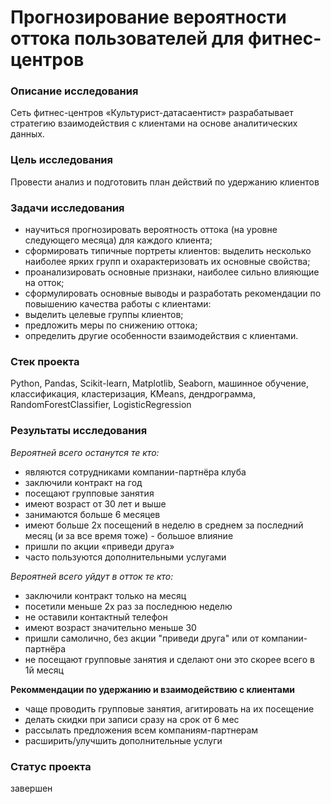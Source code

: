 # Прогнозирование вероятности оттока пользователей для фитнес-центров


### Описание исследования

Сеть фитнес-центров «Культурист-датасаентист» разрабатывает стратегию взаимодействия с клиентами на основе аналитических данных.


### Цель исследования

Провести анализ и подготовить план действий по удержанию клиентов


### Задачи исследования

- научиться прогнозировать вероятность оттока (на уровне следующего месяца) для каждого клиента;
- сформировать типичные портреты клиентов: выделить несколько наиболее ярких групп и охарактеризовать их основные свойства;
- проанализировать основные признаки, наиболее сильно влияющие на отток;
- сформулировать основные выводы и разработать рекомендации по повышению качества работы с клиентами:
- выделить целевые группы клиентов;
- предложить меры по снижению оттока;
- определить другие особенности взаимодействия с клиентами.


### Стек проекта

Python, Pandas, Scikit-learn, Matplotlib, Seaborn, машинное обучение, классификация, кластеризация, KMeans, дендрограмма, RandomForestClassifier, LogisticRegression


### Результаты исследования

*Вероятней всего останутся те кто:*
* являются сотрудниками компании-партнёра клуба
* заключили контракт на год
* посещают групповые занятия
* имеют возраст от 30 лет и выше
* занимаются больше 6 месяцев
* имеют больше 2х посещений в неделю в среднем за последний месяц (и за все время тоже) - большое влияние
* пришли по акции «приведи друга» 
* часто пользуются дополнительными услугами

*Вероятней всего уйдут в отток те кто:*
* заключили контракт только на месяц
* посетили меньше 2х раз за последнюю неделю
* не оставили контактный телефон
* имеют возраст значительно меньше 30
* пришли самолично, без акции "приведи друга" или от компании-партнёра 
* не посещают групповые занятия
и сделают они это скорее всего в 1й месяц

**Рекоммендации по удержанию и взаимодействию с клиентами**
* чаще проводить групповые занятия, агитировать на их посещение
* делать скидки при записи сразу на срок от 6 мес
* рассылать предложения всем компаниям-партнерам
* расширить/улучшить дополнительные услуги


### Статус проекта

завершен

